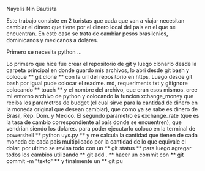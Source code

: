 Nayelis Nin Bautista

Este trabajo consiste en 2 turistas que cada que van a viajar necesitan cambiar el dinero que tiene por el dinero local del pais en el que se encuentran. En este caso se trata de cambiar pesos brasilenios, dominicanos y mexicanos a dolares.

Primero se necesita python ...

Lo primero que hice fue crear el repositorio de git y luego clonarlo desde la carpeta principal en donde guardo mis archivos, lo abri desde git bash y coloque ** git clone ** con la url del repositorio en https.
Luego desde git bash por igual pude colocar el readme. md, requeriments.txt y gitignore colocando ** touch ** y el nombre del archivo, que eran esos mismos.
cree mi entorno archivo de python y colocando la funcion xchange_money que reciba los parametros de budget (el cual sirve para la cantidad de dinero en la moneda original que desean cambiar), que como ya se sabe es dinero de Brasil, Rep. Dom. y Mexico. El segundo parametro es exchange_rate (que es la tasa de cambio correspondiente al país donde se encuentren), que vendrian siendo los dolares.
para poder ejecutarlo coloco en la terminal de powershell ** python uys.py ** y me calcula la cantidad que tienen de cada moneda de cada pais multiplicado por la cantidad de lo que equivale el dolar.
por ultimo se revisa todo con un ** git status ** para luego agregar todos los cambios utilizando ** git add . ** hacer un commit con ** git commit -m "texto" ** y finalmente un ** git pu